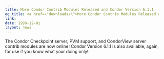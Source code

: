 ```yaml
---
title: More Condor Contrib Modules Released and Condor Version 6.1.1
og_title: <a href=\"downloads/\">More Condor Contrib Modules Released and Condor Version 6.1.1</a>
link: 
date: 1998-12-01
layout: news
---
```


The Condor Checkpoint server, PVM support, and CondorView server contrib modules are now online! Condor Version 6.1.1 is also available, again, for use if you know what your doing only!
